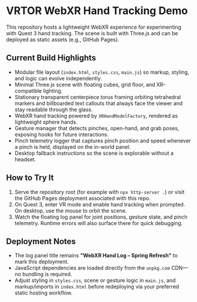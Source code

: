 # VRTOR WebXR Hand Tracking Demo

This repository hosts a lightweight WebXR experience for experimenting with Quest 3 hand tracking. The scene is built with Three.js and can be deployed as static assets (e.g., GitHub Pages).

## Current Build Highlights

- Modular file layout (`index.html`, `styles.css`, `main.js`) so markup, styling, and logic can evolve independently.
- Minimal Three.js scene with floating cubes, grid floor, and XR-compatible lighting.
- Stationary transparent centerpiece torus framing orbiting tetrahedral markers and billboarded text callouts that always face the viewer and stay readable through the glass.
- WebXR hand tracking powered by `XRHandModelFactory`, rendered as lightweight sphere hands.
- Gesture manager that detects pinches, open-hand, and grab poses, exposing hooks for future interactions.
- Pinch telemetry logger that captures pinch position and speed whenever a pinch is held, displayed on the in-world panel.
- Desktop fallback instructions so the scene is explorable without a headset.

## How to Try It

1. Serve the repository root (for example with `npx http-server .`) or visit the GitHub Pages deployment associated with this repo.
2. On Quest 3, enter VR mode and enable hand tracking when prompted. On desktop, use the mouse to orbit the scene.
3. Watch the floating log panel for joint positions, gesture state, and pinch telemetry. Runtime errors will also surface there for quick debugging.

## Deployment Notes

- The log panel title remains **"WebXR Hand Log – Spring Refresh"** to mark this deployment.
- JavaScript dependencies are loaded directly from the `unpkg.com` CDN—no bundling is required.
- Adjust styling in `styles.css`, scene or gesture logic in `main.js`, and markup/imports in `index.html` before redeploying via your preferred static hosting workflow.
